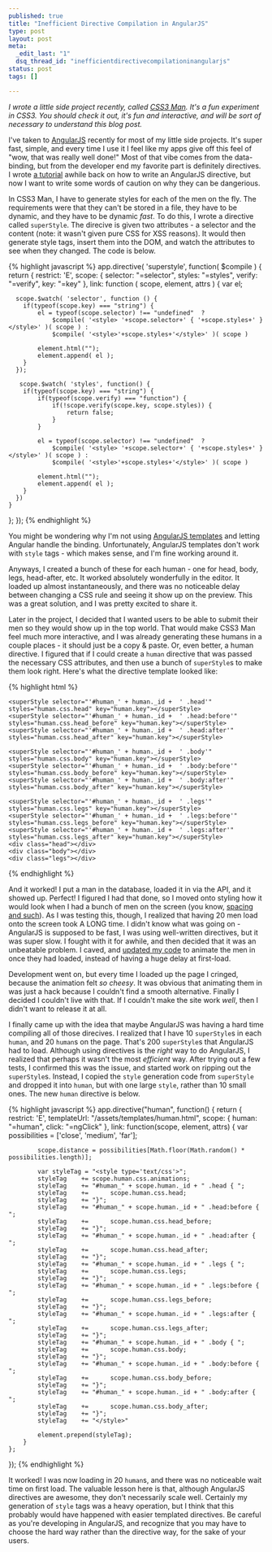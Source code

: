 ```yaml
--- 
published: true
title: "Inefficient Directive Compilation in AngularJS"
type: post
layout: post
meta: 
  _edit_last: "1"
  dsq_thread_id: "inefficientdirectivecompilationinangularjs"
status: post
tags: []

---
```


*I wrote a little side project recently, called [CSS3 Man](http://www.css3man.com).  It's a fun experiment in CSS3.  You should check it out, it's fun and interactive, and will be sort of necessary to understand this blog post.*

I've taken to [AngularJS](http://angularjs.org) recently for most of my little side projects.  It's super fast, simple, and every time I use it I feel like my apps give off this feel of "wow, that was really well done!"  Most of that vibe comes from the data-binding, but from the developer end my favorite part is definitely directives.  I wrote [a tutorial](http://wegnerdesign.com/blog/angular-js-directive-tutorial-on-attribute-bootstrap-confirm-button/) awhile back on how to write an AngularJS directive, but now I want to write some words of caution on why they can be dangerious.

In CSS3 Man, I have to generate styles for each of the men on the fly.  The requirements were that they can't be stored in a file, they have to be dynamic, and they have to be dynamic *fast*.  To do this, I wrote a directive called `superStyle`.  The direcive is given two attributes - a selector and the content (note: it wasn't given pure CSS for XSS reasons).  It would then generate style tags, insert them into the DOM, and watch the attributes to see when they changed.  The code is below.

{% highlight javascript %}
app.directive( 'superstyle', function( $compile ) {
  return {
    restrict: 'E',
    scope: { selector: "=selector", styles: "=styles", verify: "=verify", key: "=key" },
    link: function ( scope, element, attrs ) {
      var el;

      scope.$watch( 'selector', function () {
      	if(typeof(scope.key) === "string") {
	        el = typeof(scope.selector) !== "undefined"  ? 
	        	$compile( '<style> '+scope.selector+' { '+scope.styles+' } </style>' )( scope ) :
	        	$compile( '<style>'+scope.styles+'</style>' )( scope )

	        element.html("");
	        element.append( el );
        }
      });

       scope.$watch( 'styles', function() {
       	if(typeof(scope.key) === "string") {
	       	if(typeof(scope.verify) === "function") {
	       		if(!scope.verify(scope.key, scope.styles)) {
	       			return false;
	       		}
	       	}

	        el = typeof(scope.selector) !== "undefined"  ? 
	        	$compile( '<style> '+scope.selector+' { '+scope.styles+' } </style>' )( scope ) :
	        	$compile( '<style>'+scope.styles+'</style>' )( scope )

	        element.html("");
	        element.append( el );
    	}
      })
    }
  };
});
{% endhighlight %}

You might be wondering why I'm not using [AngularJS templates](http://docs.angularjs.org/guide/dev_guide.templates) and letting Angular handle the binding.  Unfortunately, AngularJS templates don't work with `style` tags - which makes sense, and I'm fine working around it.

Anyways, I created a bunch of these for each human - one for head, body, legs, head-after, etc.  It worked absolutely wonderfully in the editor.  It loaded up almost instantaneously, and there was no noticeable delay between changing a CSS rule and seeing it show up on the preview.  This was a great solution, and I was pretty excited to share it.

Later in the project, I decided that I wanted users to be able to submit their men so they would show up in the top world.  That would make CSS3 Man feel much more interactive, and I was already generating these humans in a couple places - it should just be a copy & paste.  Or, even better, a human directive.  I figured that if I could create a `human` directive that was passed the necessary CSS attributes, and then use a bunch of `superStyle`s to make them look right.  Here's what the directive template looked like:

{% highlight html %}
<div class="human human-live {{distance}}" id="human_{{human._id}}" ng-click="click(human);">
	<superStyle selector="" styles="human.css.animations" key="human.key"></superStyle>

	<superStyle selector="'#human_' + human._id +  ' .head'" styles="human.css.head" key="human.key"></superStyle>
	<superStyle selector="'#human_' + human._id +  ' .head:before'" styles="human.css.head_before" key="human.key"></superStyle>
	<superStyle selector="'#human_' + human._id +  ' .head:after'" styles="human.css.head_after" key="human.key"></superStyle>

	<superStyle selector="'#human_' + human._id +  ' .body'" styles="human.css.body" key="human.key"></superStyle>
	<superStyle selector="'#human_' + human._id +  ' .body:before'" styles="human.css.body_before" key="human.key"></superStyle>
	<superStyle selector="'#human_' + human._id +  ' .body:after'" styles="human.css.body_after" key="human.key"></superStyle>

	<superStyle selector="'#human_' + human._id +  ' .legs'" styles="human.css.legs" key="human.key"></superStyle>
	<superStyle selector="'#human_' + human._id +  ' .legs:before'" styles="human.css.legs_before" key="human.key"></superStyle>
	<superStyle selector="'#human_' + human._id +  ' .legs:after'" styles="human.css.legs_after" key="human.key"></superStyle>
	<div class="head"></div>
	<div class="body"></div>
	<div class="legs"></div>
</div>
{% endhighlight %}

And it worked! I put a man in the database, loaded it in via the API, and it showed up.  Perfect!  I figured I had that done, so I moved onto styling how it would look when I had a bunch of men on the screen (you know, [spacing and such](https://github.com/josephwegner/css3man/commit/902c6ea27dd54c3043a7da34596e8c5631c3f61c)).  As I was testing this, though, I realized that having 20 men load onto the screen took A LONG time.  I didn't know what was going on - AngularJS is supposed to be fast, I was using well-written directives, but it was super slow.  I fought with it for awhile, and then decided that it was an unbeatable problem.  I caved, and [updated my code](https://github.com/josephwegner/css3man/commit/6e949b89fe00f19f7af43fb2cec39ce8dff8b666) to animate the men in once they had loaded, instead of having a huge delay at first-load.

Development went on, but every time I loaded up the page I cringed, because the animation felt *so cheesy*.  It was obvious that animating them in was just a hack because I couldn't find a smooth alternative.  Finally I decided I couldn't live with that.  If I couldn't make the site work *well*, then I didn't want to release it at all.

I finally came up with the idea that maybe AngularJS was having a hard time compiling all of those direcives.  I realized that I have 10 `superStyle`s in each `human`, and 20 `human`s on the page.  That's 200 `superStyle`s that AngularJS had to load.  Although using directives is the *right* way to do AngularJS, I realized that perhaps it wasn't the most *efficient* way.  After trying out a few tests, I confirmed this was the issue, and started work on ripping out the `superStyle`s.  Instead, I copied the `style` generation code from `superStyle` and dropped it into `human`, but with one large `style`, rather than 10 small ones.  The new `human` directive is below.

{% highlight javascript %}
app.directive("human", function() {
	return {
		restrict: 'E',
		templateUrl: "/assets/templates/human.html",
		scope: {
			human: "=human", 
			click: "=ngClick"
		},
		link: function(scope, element, attrs) {
			var possibilities = ['close', 'medium', 'far'];

			scope.distance = possibilities[Math.floor(Math.random() * possibilities.length)];

			var styleTag = "<style type='text/css'>";
			styleTag	+= scope.human.css.animations;
			styleTag	+= "#human_" + scope.human._id + " .head { ";
			styleTag	+= 		scope.human.css.head;
			styleTag 	+= "}";
			styleTag	+= "#human_" + scope.human._id + " .head:before { ";
			styleTag	+= 		scope.human.css.head_before;
			styleTag 	+= "}";
			styleTag	+= "#human_" + scope.human._id + " .head:after { ";
			styleTag	+= 		scope.human.css.head_after;
			styleTag 	+= "}";
			styleTag	+= "#human_" + scope.human._id + " .legs { ";
			styleTag	+= 		scope.human.css.legs;
			styleTag 	+= "}";
			styleTag	+= "#human_" + scope.human._id + " .legs:before { ";
			styleTag	+= 		scope.human.css.legs_before;
			styleTag 	+= "}";
			styleTag	+= "#human_" + scope.human._id + " .legs:after { ";
			styleTag	+= 		scope.human.css.legs_after;
			styleTag 	+= "}";
			styleTag	+= "#human_" + scope.human._id + " .body { ";
			styleTag	+= 		scope.human.css.body;
			styleTag 	+= "}";
			styleTag	+= "#human_" + scope.human._id + " .body:before { ";
			styleTag	+= 		scope.human.css.body_before;
			styleTag 	+= "}";
			styleTag	+= "#human_" + scope.human._id + " .body:after { ";
			styleTag	+= 		scope.human.css.body_after;
			styleTag 	+= "}";
			styleTag 	+= "</style>"

			element.prepend(styleTag);
		}
	};
});
{% endhighlight %}

It worked!  I was now loading in 20 `human`s, and there was no noticeable wait time on first load.  The valuable lesson here is that, although AngularJS directives are awesome, they don't necessarily scale well.  Certainly my generation of `style` tags was a heavy operation, but I think that this probably would have happened with easier templated directives.  Be careful as you're developing in AngularJS, and recognize that you may have to choose the hard way rather than the directive way, for the sake of your users.
